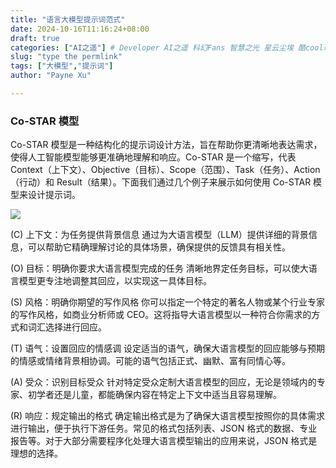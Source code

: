 ```yaml
---
title: "语言大模型提示词范式"
date: 2024-10-16T11:16:24+08:00
draft: true
categories: ["AI之遥"] # Developer AI之遥 科幻Fans 智慧之光 星云尘埃 酷cool玩 读书 随笔
slug: "type the permlink"
tags: ["大模型","提示词"]
author: "Payne Xu"

---
```



### Co-STAR 模型

Co-STAR 模型是一种结构化的提示词设计方法，旨在帮助你更清晰地表达需求，使得人工智能模型能够更准确地理解和响应。Co-STAR 是一个缩写，代表 Context（上下文）、Objective（目标）、Scope（范围）、Task（任务）、Action（行动）和 Result（结果）。下面我们通过几个例子来展示如何使用 Co-STAR 模型来设计提示词。


![](https://fliaping-blog.oss-rg-china-mainland.aliyuncs.com/storage/2024-10-17/21-44/20241016_105449_image.png)



(C) 上下文：为任务提供背景信息 通过为大语言模型（LLM）提供详细的背景信息，可以帮助它精确理解讨论的具体场景，确保提供的反馈具有相关性。

(O) 目标：明确你要求大语言模型完成的任务 清晰地界定任务目标，可以使大语言模型更专注地调整其回应，以实现这一具体目标。

(S) 风格：明确你期望的写作风格 你可以指定一个特定的著名人物或某个行业专家的写作风格，如商业分析师或 CEO。这将指导大语言模型以一种符合你需求的方式和词汇选择进行回应。

(T) 语气：设置回应的情感调 设定适当的语气，确保大语言模型的回应能够与预期的情感或情绪背景相协调。可能的语气包括正式、幽默、富有同情心等。

(A) 受众：识别目标受众 针对特定受众定制大语言模型的回应，无论是领域内的专家、初学者还是儿童，都能确保内容在特定上下文中适当且容易理解。

(R) 响应：规定输出的格式 确定输出格式是为了确保大语言模型按照你的具体需求进行输出，便于执行下游任务。常见的格式包括列表、JSON 格式的数据、专业报告等。对于大部分需要程序化处理大语言模型输出的应用来说，JSON 格式是理想的选择。